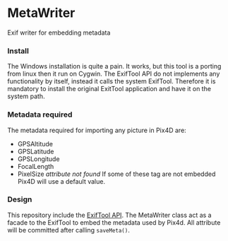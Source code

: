MetaWriter
==========
Exif writer for embedding metadata

### Install
The Windows installation is quite a pain. It works, but this tool is a porting from linux then it run on Cygwin. The ExifTool API do not implements any functionality by itself, instead it calls the system ExifTool. Therefore it is mandatory to install the original ExitTool application and have it on the system path.

### Metadata required
The metadata required for importing any picture in Pix4D are:
 * GPSAltitude
 * GPSLatitude
 * GPSLongitude
 * FocalLength
 * PixelSize _attribute not found_
If some of these tag are not embedded Pix4D will use a default value.

### Design
This repository include the [ExifTool API](http://owl.phy.queensu.ca/~phil/cpp_exiftool/). The MetaWriter class act as a facade to the ExifTool to embed the metadata used by Pix4d. All attribute will be committed after calling `saveMeta()`.
